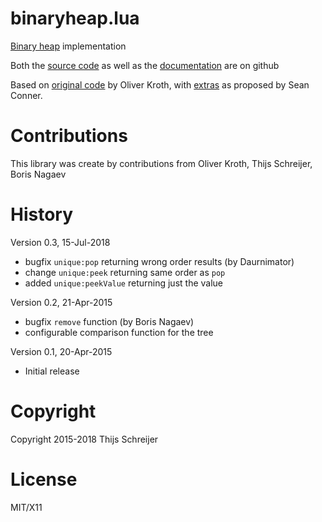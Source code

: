 binaryheap.lua
==============

[Binary heap](http://en.wikipedia.org/wiki/Binary_heap) implementation

Both the [source code](https://github.com/Tieske/binaryheap.lua) as well as the
[documentation](http://tieske.github.io/binaryheap.lua) are on github

Based on [original code](http://lua-users.org/lists/lua-l/2015-04/msg00137.html)
by Oliver Kroth, with
[extras](http://lua-users.org/lists/lua-l/2015-04/msg00133.html)
as proposed by Sean Conner.

Contributions
=============
This library was create by contributions from Oliver Kroth,
Thijs Schreijer, Boris Nagaev

History
=======

Version 0.3, 15-Jul-2018

 - bugfix `unique:pop` returning wrong order results (by Daurnimator)
 - change `unique:peek` returning same order as `pop`
 - added `unique:peekValue` returning just the value

Version 0.2, 21-Apr-2015

 - bugfix `remove` function (by Boris Nagaev)
 - configurable comparison function for the tree

Version 0.1, 20-Apr-2015

 - Initial release


Copyright
=========
Copyright 2015-2018 Thijs Schreijer

License
=======
MIT/X11
